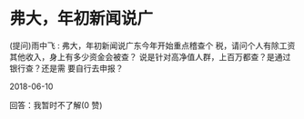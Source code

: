 # 弗大，年初新闻说广

(提问)雨中飞 : 弗大，年初新闻说广东今年开始重点稽查个 税，请问个人有除工资其他收入，身上有多少资金会被查？ 说是针对高净值人群，上百万都查？是通过银行查？还是需 要自行去申报？

2018-06-10

回答：我暂时不了解(0 赞)